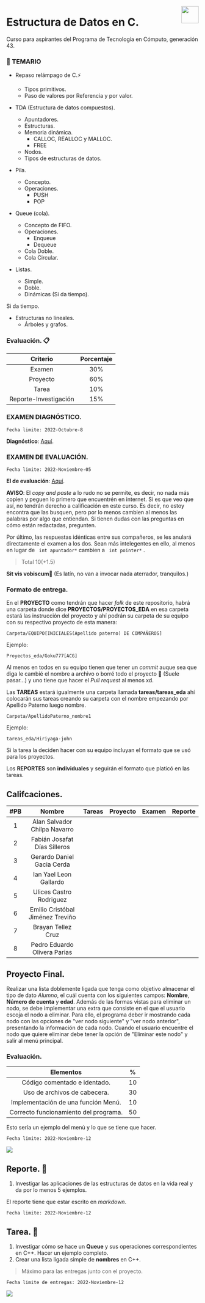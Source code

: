 <p align="right">
<img src ="img/C_Logo.png" width="45px" align="right">
</p>

# Estructura de Datos en C.

Curso para aspirantes del Programa de Tecnología en Cómputo, generación 43.


### 👥 TEMARIO
    
- Repaso relámpago de C.⚡️
    - Tipos primitivos.
    - Paso de valores por Referencia y por valor.

- TDA (Estructura de datos compuestos).
    - Apuntadores.
    - Estructuras.
    - Memoria dinámica.
        - CALLOC, REALLOC y MALLOC.
        - FREE
    - Nodos.
    - Tipos de estructuras de datos.
- Pila.
    - Concepto.
    - Operaciones.
        - PUSH
        - POP
- Queue (cola).
    - Concepto de FIFO.
    - Operaciones.
        - Enqueue
        - Dequeue
    - Cola Doble.
    - Cola Circular.
- Listas.
    - Simple.
    - Doble.
    - Dinámicas (Si da tiempo).

Si da tiempo.
- Estructuras no lineales.
    - Árboles y grafos.



### **Evaluación**. 📋

|**Criterio**|**Porcentaje**|
|:--------:|:------------:|
|Examen|30%|
|Proyecto|60%|
|Tarea|10%|
|Reporte-Investigación|15%|

### **EXAMEN DIAGNÓSTICO**.
    Fecha limite: 2022-Octubre-8

**Diagnóstico**: [Aquí](https://forms.gle/JjiJiW7EGn3TtAgX6).


### **EXAMEN DE EVALUACIÓN**.
    Fecha limite: 2022-Noviembre-05

**El de evaluación**: [Aquí](https://google.co.jp).

**AVISO**: El *copy and paste* a lo rudo no se permite, es decir, no nada más copien y peguen lo primero que encuentrén en internet. Si es que veo que así, no tendrán derecho a calificación en este curso. Es decir, no estoy encontra que las busquen, pero por lo menos cambien al menos las palabras por algo que entiendan. Si tienen dudas con las preguntas en cómo están redactadas, pregunten.

Por último, las respuestas idénticas entre sus compañeros, se les anulará directamente el examen a los dos. Sean más intelegentes en ello, al menos en lugar de ``` int apuntador*``` cambien a ``` int pointer*``` .

> Total 10(+1.5)

**Sit vis vobiscum**🥠 (Es latín, no van a invocar nada aterrador, tranquilos.)

### Formato de entrega.

En el **PROYECTO** como tendrán que hacer *folk* de este repositorio, habrá una carpeta donde dice **PROYECTOS/PROYECTOS_EDA** en esa carpeta estará las instrucción del proyecto y ahí podrán su carpeta de su equipo con su respectivo proyecto de esta manera:

    Carpeta/EQUIPO[INICIALES(Apellido paterno) DE COMPAÑEROS]

Ejemplo:

    Proyectos_eda/Goku777[ACG]

Al menos en todos en su equipo tienen que tener un *commit* auque sea que diga le cambié el nombre a archivo o borré todo el proyecto 🤡 (Suele pasar...) y uno tiene que hacer el *Pull request* al menos xd.

Las **TAREAS** estará igualmente una carpeta llamada **tareas/tareas_eda** ahí colocarán sus tareas creando su carpeta con el nombre empezando por Apellido Paterno luego nombre. 

    Carpeta/ApellidoPaterno_nombre1

Ejemplo:

    tareas_eda/Hiriyaga-john

Si la tarea la deciden hacer con su equipo incluyan el formato que se usó para los proyectos. 

Los **REPORTES** son **individuales** y seguirán el formato que platicó en las tareas.

## Califcaciones.

|#PB|Nombre|Tareas|Proyecto|Examen|Reporte|
|:--:|:-----------------:|:----:|:------:|:-----:|:---:|
|1|Alan Salvador Chilpa Navarro|                    
|2|Fabián Josafat Días Silleros|
|3|Gerardo Daniel Gacia Cerda|
|4|Ian Yael Leon Gallardo|
|5|Ulices Castro Rodriguez|
|6|Emilio Cristóbal Jiménez Treviño|
|7|Brayan Tellez Cruz|
|8|Pedro Eduardo Olivera Parias|
## Proyecto Final.

Realizar una lista doblemente ligada que tenga como objetivo almacenar el tipo de dato *Alumno*, el cuál cuenta con los siguientes campos: **Nombre**, **Número de cuenta** y **edad**. Además de las formas vistas para eliminar un nodo, se debe implementar una extra que consiste en el que el usuario escoja el nodo a eliminar. Para ello, el programa deber ir mostrando cada nodo con las opciones de "ver nodo siguiente" y "ver nodo anterior", presentando la información de cada nodo. Cuando el usuario encuentre el nodo que quiere eliminar debe tener la opción de "Eliminar este nodo" y salir al menú principal.


### Evaluación.
|Elementos                            |%         |
|:-----------------------------------:|:--------:|
|Código comentado e  identado.        |10        |
|Uso de archivos de cabecera.         |30        |
|Implementación de una función Menú.  |10        |
|Correcto funcionamiento del programa.|50        |

Esto sería un ejemplo del menú y lo que se tiene que hacer.

    Fecha limite: 2022-Noviembre-12

![](img/ejemplo_0.png)

## Reporte. 📗
1. Investigar las aplicaciones de las estructuras de datos en la vida real y da por lo menos 5 ejemplos.

El reporte tiene que estar escrito en *markdown*.

    Fecha limite: 2022-Noviembre-12


## Tarea. 📕
1. Investigar cómo se hace un **Queue** y sus operaciones correspondientes  en C++. Hacer un ejemplo completo.
2. Crear una lista ligada simple de **nombres** en C++.



> Máximo para las entregas junto con el proyecto.

    Fecha limite de entregas: 2022-Noviembre-12

![](img/C-anime.png)
